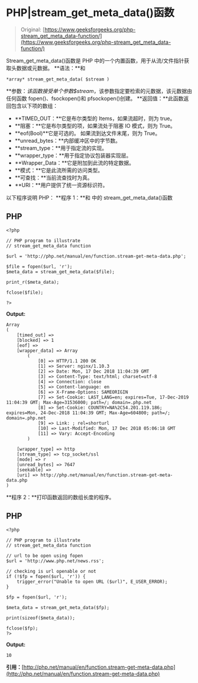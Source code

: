 # PHP|stream_get_meta_data()函数

> Original: [https://www.geeksforgeeks.org/php-stream_get_meta_data-function/](https://www.geeksforgeeks.org/php-stream_get_meta_data-function/)

Stream_get_meta_data()函数是 PHP 中的一个内置函数，用于从流/文件指针获取头数据或元数据。
**语法：**和

```
*array* stream_get_meta_data( $stream )
```

**参数：**该函数接受单个参数*$stream*，该参数指定要检索的元数据，该元数据由任何函数 fopen()、fsockopen()和 pfsockopen()创建。
**返回值：**此函数返回包含以下项的数组：

*   **TIMED_OUT：**它是布尔类型的 Items，如果流超时，则为 true。
*   **阻塞：**它是布尔类型的项，如果流处于阻塞 IO 模式，则为 True。
*   **eof(Bool)**它是可选的。 如果流到达文件末尾，则为 True。
*   **unread_bytes：**内部缓冲区中的字节数。
*   **stream_type：**用于指定流的实现。
*   **wrapper_type：**用于指定协议包装器实现层。
*   **Wrapper_Data：**它是附加到此流的特定数据。
*   **模式：**它是此流所需的访问类型。
*   **可查找：**当前流查找时为真。
*   **URI：**用户提供了统一资源标识符。

以下程序说明 PHP：
**程序 1：**和
中的 stream_get_meta_data()函数

## PHP

```
<?php

// PHP program to illustrate
// stream_get_meta_data function

$url = 'http://php.net/manual/en/function.stream-get-meta-data.php';

$file = fopen($url, 'r');
$meta_data = stream_get_meta_data($file);

print_r($meta_data);

fclose($file);

?>
```

**Output:** 

```
Array
(
    [timed_out] => 
    [blocked] => 1
    [eof] => 
    [wrapper_data] => Array
        (
            [0] => HTTP/1.1 200 OK
            [1] => Server: nginx/1.10.3
            [2] => Date: Mon, 17 Dec 2018 11:04:39 GMT
            [3] => Content-Type: text/html; charset=utf-8
            [4] => Connection: close
            [5] => Content-language: en
            [6] => X-Frame-Options: SAMEORIGIN
            [7] => Set-Cookie: LAST_LANG=en; expires=Tue, 17-Dec-2019 11:04:39 GMT; Max-Age=31536000; path=/; domain=.php.net
            [8] => Set-Cookie: COUNTRY=NA%2C54.201.119.186; expires=Mon, 24-Dec-2018 11:04:39 GMT; Max-Age=604800; path=/; domain=.php.net
            [9] => Link: ; rel=shorturl
            [10] => Last-Modified: Mon, 17 Dec 2018 05:06:18 GMT
            [11] => Vary: Accept-Encoding
        )

    [wrapper_type] => http
    [stream_type] => tcp_socket/ssl
    [mode] => r
    [unread_bytes] => 7647
    [seekable] => 
    [uri] => http://php.net/manual/en/function.stream-get-meta-data.php
)
```

**程序 2：**打印函数返回的数组长度的程序。

## PHP

```
<?php

// PHP program to illustrate
// stream_get_meta_data function

// url to be open using fopen
$url = 'http://www.php.net/news.rss';

// checking is url openable or not
if (!$fp = fopen($url, 'r')) {
    trigger_error("Unable to open URL ($url)", E_USER_ERROR);
}

$fp = fopen($url, 'r');

$meta_data = stream_get_meta_data($fp);

print(sizeof($meta_data));

fclose($fp);
?>
```

**Output:** 

```
10
```

**引用：**[http://php.net/manual/en/function.stream-get-meta-data.php](http://php.net/manual/en/function.stream-get-meta-data.php)